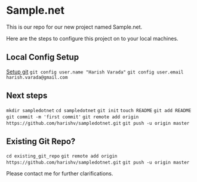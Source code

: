 Sample.net
==========

This is our repo for our new project named Sample.net.

Here are the steps to configure this project on to your local machines.

Local Config Setup
------------------
[Setup git](http://help.github.com/set-up-git-redirect)
`git config user.name "Harish Varada"`
`git config user.email harish.varada@gmail.com`

Next steps
----------
`mkdir sampledotnet`
`cd sampledotnet`
`git init`
`touch README`
`git add README`
`git commit -m 'first commit'`
`git remote add origin https://github.com/harishv/sampledotnet.git`
`git push -u origin master`

Existing Git Repo?
------------------
`cd existing_git_repo`
`git remote add origin https://github.com/harishv/sampledotnet.git`
`git push -u origin master`

Please contact me for further clarifications.
